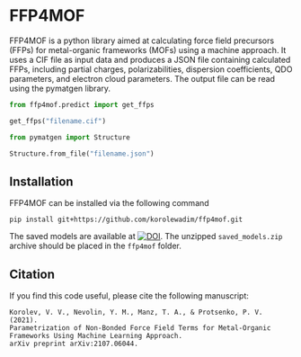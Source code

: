 # FFP4MOF

FFP4MOF is a python library aimed at calculating force field precursors (FFPs) for metal-organic frameworks (MOFs) using a machine approach. It uses a CIF file as input data and produces a JSON file containing calculated FFPs, including partial charges, polarizabilities, dispersion coefficients, QDO parameters, and electron cloud parameters. The output file can be read using the pymatgen library.

```python
from ffp4mof.predict import get_ffps

get_ffps("filename.cif")
```

```python
from pymatgen import Structure

Structure.from_file("filename.json")
```

## Installation

FFP4MOF can be installed via the following command
```
pip install git+https://github.com/korolewadim/ffp4mof.git
```

The saved models are available at <a href="https://doi.org/10.5281/zenodo.5500642"><img src="https://zenodo.org/badge/DOI/10.5281/zenodo.5500642.svg" alt="DOI"></a>. The unzipped `saved_models.zip` archive should be placed in the `ffp4mof` folder.

## Citation

If you find this code useful, please cite the following manuscript:

    Korolev, V. V., Nevolin, Y. M., Manz, T. A., & Protsenko, P. V. (2021).
    Parametrization of Non-Bonded Force Field Terms for Metal-Organic Frameworks Using Machine Learning Approach.
    arXiv preprint arXiv:2107.06044.
